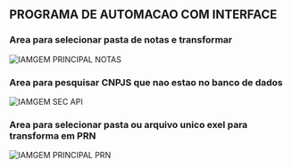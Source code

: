 ## PROGRAMA DE AUTOMACAO COM INTERFACE


### Area para selecionar pasta de notas e transformar
![IAMGEM PRINCIPAL NOTAS](https://github.com/AlexandreSilvestrin/Programa-automacao/img_programa/PrincipalNotas.jpeg)

### Area para pesquisar CNPJS que nao estao no banco de dados
![IAMGEM SEC API](https://github.com/AlexandreSilvestrin/Programa-automacao/img_programa/janelaAPI.jpeg)

### Area para selecionar pasta ou arquivo unico exel para transforma em PRN
![IAMGEM PRINCIPAL PRN](https://github.com/AlexandreSilvestrin/Programa-automacao/img_programa/PrincipalPRN.jpeg)

